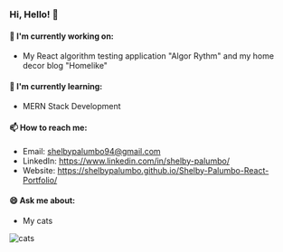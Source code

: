 ### Hi, Hello! 👋

#### 🔭 I'm currently working on:

- My React algorithm testing application "Algor Rythm" and my home decor blog "Homelike"

#### 🌱 I'm currently learning:

- MERN Stack Development

#### 📫 How to reach me:

- Email: shelbypalumbo94@gmail.com
- LinkedIn: https://www.linkedin.com/in/shelby-palumbo/
- Website: https://shelbypalumbo.github.io/Shelby-Palumbo-React-Portfolio/

#### 😄 Ask me about:

- My cats

![cats](https://media.giphy.com/media/PekRU0CYIpXS8/giphy.gif)

  <!--
  **shelbypalumbo/shelbypalumbo** is a ✨ _special_ ✨ repository because its `README.md` (this file) appears on your GitHub profile.

Here are some ideas to get you started:

- 🔭 I’m currently working on ...
- 🌱 I’m currently learning ...
- 👯 I’m looking to collaborate on ...
- 🤔 I’m looking for help with ...
- 💬 Ask me about ...
- 📫 How to reach me: ...
- 😄 Pronouns: ...
- ⚡ Fun fact: ...
  -->
